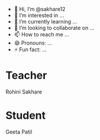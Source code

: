 - 👋 Hi, I’m @sakhare12
- 👀 I’m interested in ...
- 🌱 I’m currently learning ...
- 💞️ I’m looking to collaborate on ...
- 📫 How to reach me ...
- 😄 Pronouns: ...
- ⚡ Fun fact: ...
# Teacher 
Rohini Sakhare
# Student
Geeta Patil
<!---
sakhare12/sakhare12 is a ✨ special ✨ repository because its `README.md` (this file) appears on your GitHub profile.
You can click the Preview link to take a look at your changes..
--->
